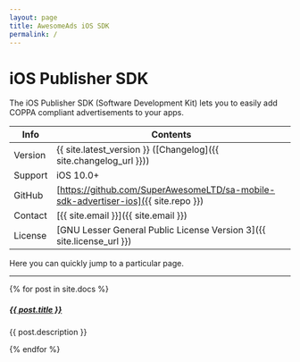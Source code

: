 ```yaml
---
layout: page
title: AwesomeAds iOS SDK
permalink: /
---
```


# iOS Publisher SDK

The iOS Publisher SDK (Software Development Kit) lets you to easily add COPPA compliant advertisements to your apps.

| Info    | Contents  |
|---------|-----------|
| Version   |   {{ site.latest_version }} ([Changelog]({{ site.changelog_url }}))   |
| Support   |   iOS 10.0+         |
| GitHub    |   [https://github.com/SuperAwesomeLTD/sa-mobile-sdk-advertiser-ios]({{ site.repo }})         |
| Contact   |   [{{ site.email }}]({{ site.email }})        |
| License   |   [GNU Lesser General Public License Version 3]({{ site.license_url }})           |

Here you can quickly jump to a particular page.

<div class="section-index">
    <hr class="panel-line">
    {% for post in site.docs  %}        
    <div class="entry">
    <h5><a href="{{ post.url | prepend: site.baseurl }}">{{ post.title }}</a></h5>
    <p>{{ post.description }}</p>
    </div>{% endfor %}
</div>
